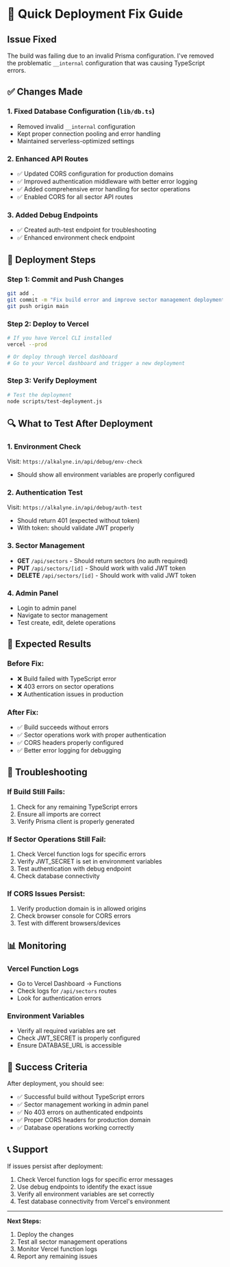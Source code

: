 # 🚀 Quick Deployment Fix Guide

## Issue Fixed
The build was failing due to an invalid Prisma configuration. I've removed the problematic `__internal` configuration that was causing TypeScript errors.

## ✅ Changes Made

### 1. Fixed Database Configuration (`lib/db.ts`)
- Removed invalid `__internal` configuration
- Kept proper connection pooling and error handling
- Maintained serverless-optimized settings

### 2. Enhanced API Routes
- ✅ Updated CORS configuration for production domains
- ✅ Improved authentication middleware with better error logging
- ✅ Added comprehensive error handling for sector operations
- ✅ Enabled CORS for all sector API routes

### 3. Added Debug Endpoints
- ✅ Created auth-test endpoint for troubleshooting
- ✅ Enhanced environment check endpoint

## 🚀 Deployment Steps

### Step 1: Commit and Push Changes
```bash
git add .
git commit -m "Fix build error and improve sector management deployment"
git push origin main
```

### Step 2: Deploy to Vercel
```bash
# If you have Vercel CLI installed
vercel --prod

# Or deploy through Vercel dashboard
# Go to your Vercel dashboard and trigger a new deployment
```

### Step 3: Verify Deployment
```bash
# Test the deployment
node scripts/test-deployment.js
```

## 🔍 What to Test After Deployment

### 1. Environment Check
Visit: `https://alkalyne.in/api/debug/env-check`
- Should show all environment variables are properly configured

### 2. Authentication Test
Visit: `https://alkalyne.in/api/debug/auth-test`
- Should return 401 (expected without token)
- With token: should validate JWT properly

### 3. Sector Management
- **GET** `/api/sectors` - Should return sectors (no auth required)
- **PUT** `/api/sectors/[id]` - Should work with valid JWT token
- **DELETE** `/api/sectors/[id]` - Should work with valid JWT token

### 4. Admin Panel
- Login to admin panel
- Navigate to sector management
- Test create, edit, delete operations

## 🐛 Expected Results

### Before Fix:
- ❌ Build failed with TypeScript error
- ❌ 403 errors on sector operations
- ❌ Authentication issues in production

### After Fix:
- ✅ Build succeeds without errors
- ✅ Sector operations work with proper authentication
- ✅ CORS headers properly configured
- ✅ Better error logging for debugging

## 🔧 Troubleshooting

### If Build Still Fails:
1. Check for any remaining TypeScript errors
2. Ensure all imports are correct
3. Verify Prisma client is properly generated

### If Sector Operations Still Fail:
1. Check Vercel function logs for specific errors
2. Verify JWT_SECRET is set in environment variables
3. Test authentication with debug endpoint
4. Check database connectivity

### If CORS Issues Persist:
1. Verify production domain is in allowed origins
2. Check browser console for CORS errors
3. Test with different browsers/devices

## 📊 Monitoring

### Vercel Function Logs
- Go to Vercel Dashboard → Functions
- Check logs for `/api/sectors` routes
- Look for authentication errors

### Environment Variables
- Verify all required variables are set
- Check JWT_SECRET is properly configured
- Ensure DATABASE_URL is accessible

## 🎯 Success Criteria

After deployment, you should see:
- ✅ Successful build without TypeScript errors
- ✅ Sector management working in admin panel
- ✅ No 403 errors on authenticated endpoints
- ✅ Proper CORS headers for production domain
- ✅ Database operations working correctly

## 📞 Support

If issues persist after deployment:
1. Check Vercel function logs for specific error messages
2. Use debug endpoints to identify the exact issue
3. Verify all environment variables are set correctly
4. Test database connectivity from Vercel's environment

---

**Next Steps:**
1. Deploy the changes
2. Test all sector management operations
3. Monitor Vercel function logs
4. Report any remaining issues
